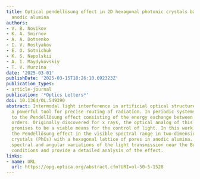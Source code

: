 ```yaml
---
title: Optical pendellösung effect in 2D hexagonal photonic crystals based on porous
  anodic alumina
authors:
- V. B. Novikov
- K. A. Smirnov
- A. A. Dotsenko
- I. V. Roslyakov
- E. O. Sotnichuk
- K. S. Napolskii
- A. I. Maydykovskiy
- T. V. Murzina
date: '2025-03-01'
publishDate: '2025-03-15T18:26:10.692323Z'
publication_types:
- article-journal
publication: '*Optics Letters*'
doi: 10.1364/OL.549390
abstract: Intermodal light interference in artificial optical structures has become
  a powerful tool for precise routing of radiation. In periodic systems, it can lead
  to the Pendellösung effect consisting of the energy exchange between diffraction
  orders. Originally discovered for x rays, the optical analog of this phenomenon
  promises to be a viable means for the control of light. In this work, we investigate
  the Pendellösung effect in the visible spectral range in two-dimensional photonic
  crystals (PhCs) with a hexagonal lattice of pores in anodic alumina. We found peculiar
  spectral and angular variations of the light transmission near the Bragg diffraction
  conditions and provide a detailed analysis of the effect.
links:
- name: URL
  url: https://opg.optica.org/abstract.cfm?URI=ol-50-5-1528
---
```

